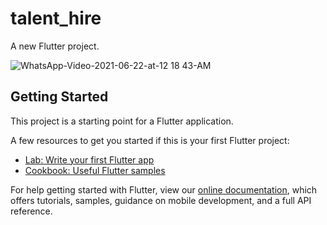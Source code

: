 # talent_hire

A new Flutter project.

![WhatsApp-Video-2021-06-22-at-12 18 43-AM](https://user-images.githubusercontent.com/57484386/122813741-ecb1ee80-d2f0-11eb-8a25-b6e17703051f.gif)

## Getting Started

This project is a starting point for a Flutter application.

A few resources to get you started if this is your first Flutter project:

- [Lab: Write your first Flutter app](https://flutter.dev/docs/get-started/codelab)
- [Cookbook: Useful Flutter samples](https://flutter.dev/docs/cookbook)

For help getting started with Flutter, view our
[online documentation](https://flutter.dev/docs), which offers tutorials,
samples, guidance on mobile development, and a full API reference.
